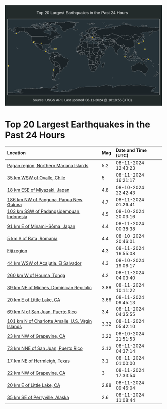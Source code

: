 ![Map](./map.png)

# Top 20 Largest Earthquakes in the Past 24 Hours

| Location | Mag | Date and Time (UTC) |
|:---|:---|:---|
| [Pagan region, Northern Mariana Islands](https://earthquake.usgs.gov/earthquakes/eventpage/us6000njha) | 5.2 | 08-11-2024 12:43:23 |
| [35 km WSW of Ovalle, Chile](https://earthquake.usgs.gov/earthquakes/eventpage/us6000njhw) | 5 | 08-11-2024 16:21:17 |
| [18 km ESE of Miyazaki, Japan](https://earthquake.usgs.gov/earthquakes/eventpage/us6000njf2) | 4.8 | 08-10-2024 22:42:43 |
| [186 km NW of Panguna, Papua New Guinea](https://earthquake.usgs.gov/earthquakes/eventpage/us6000njfm) | 4.7 | 08-11-2024 01:26:41 |
| [103 km SSW of Padangsidempuan, Indonesia](https://earthquake.usgs.gov/earthquakes/eventpage/us6000njed) | 4.5 | 08-10-2024 20:03:16 |
| [91 km E of Minami-Sōma, Japan](https://earthquake.usgs.gov/earthquakes/eventpage/us6000njfg) | 4.4 | 08-11-2024 00:38:38 |
| [5 km S of Bata, Romania](https://earthquake.usgs.gov/earthquakes/eventpage/us6000njen) | 4.4 | 08-10-2024 20:46:01 |
| [Fiji region](https://earthquake.usgs.gov/earthquakes/eventpage/us6000nji3) | 4.3 | 08-11-2024 16:55:08 |
| [44 km WSW of Acajutla, El Salvador](https://earthquake.usgs.gov/earthquakes/eventpage/us6000nje1) | 4.3 | 08-10-2024 19:06:17 |
| [260 km W of Houma, Tonga](https://earthquake.usgs.gov/earthquakes/eventpage/us6000njg5) | 4.2 | 08-11-2024 04:03:40 |
| [39 km NE of Miches, Dominican Republic](https://earthquake.usgs.gov/earthquakes/eventpage/pr2024224001) | 3.88 | 08-11-2024 10:11:22 |
| [20 km E of Little Lake, CA](https://earthquake.usgs.gov/earthquakes/eventpage/ci40697215) | 3.66 | 08-11-2024 09:45:13 |
| [69 km N of San Juan, Puerto Rico](https://earthquake.usgs.gov/earthquakes/eventpage/pr2024224000) | 3.4 | 08-11-2024 04:35:55 |
| [101 km N of Charlotte Amalie, U.S. Virgin Islands](https://earthquake.usgs.gov/earthquakes/eventpage/pr71457243) | 3.32 | 08-11-2024 05:42:10 |
| [23 km NW of Grapevine, CA](https://earthquake.usgs.gov/earthquakes/eventpage/ci40696751) | 3.22 | 08-10-2024 21:51:53 |
| [73 km NNE of San Juan, Puerto Rico](https://earthquake.usgs.gov/earthquakes/eventpage/pr71457238) | 3.12 | 08-11-2024 04:37:14 |
| [17 km NE of Hermleigh, Texas](https://earthquake.usgs.gov/earthquakes/eventpage/tx2024prne) | 3.1 | 08-11-2024 01:00:00 |
| [22 km NW of Grapevine, CA](https://earthquake.usgs.gov/earthquakes/eventpage/ci40697623) | 3 | 08-11-2024 17:33:54 |
| [20 km E of Little Lake, CA](https://earthquake.usgs.gov/earthquakes/eventpage/ci40697223) | 2.88 | 08-11-2024 09:46:04 |
| [35 km SE of Perryville, Alaska](https://earthquake.usgs.gov/earthquakes/eventpage/ak024aamzbfx) | 2.6 | 08-11-2024 11:08:44 |
